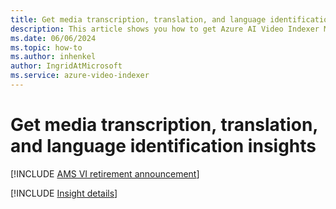 ```yaml
---
title: Get media transcription, translation, and language identification insights  
description: This article shows you how to get Azure AI Video Indexer Media transcription, translation, and language identification insights.
ms.date: 06/06/2024
ms.topic: how-to
ms.author: inhenkel
author: IngridAtMicrosoft
ms.service: azure-video-indexer
---
```


# Get media transcription, translation, and language identification insights

[!INCLUDE [AMS VI retirement announcement](./includes/important-ams-retirement-abbreviated.md)]

[!INCLUDE [Insight details](./includes/transcription-translation-lid.md)]
